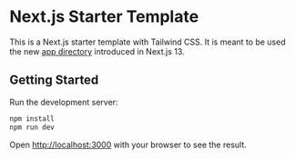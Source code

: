 # Next.js Starter Template

This is a Next.js starter template with Tailwind CSS. It is meant to be used the new [app directory](https://nextjs.org/blog/next-13#new-app-directory-beta) introduced in Next.js 13.

## Getting Started

Run the development server:

```bash
npm install
npm run dev
```

Open [http://localhost:3000](http://localhost:3000) with your browser to see the result.
